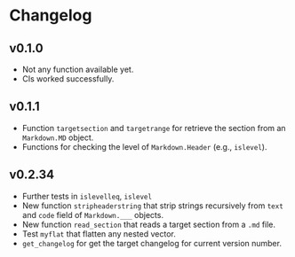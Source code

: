 # Changelog

## v0.1.0
- Not any function available yet.
- CIs worked successfully.

## v0.1.1
- Function `targetsection` and `targetrange` for retrieve the section from an `Markdown.MD` object.
- Functions for checking the level of `Markdown.Header` (e.g., `islevel`).


## v0.2.34
- Further tests in `islevelleq`, `islevel` 
- New function `stripheaderstring` that strip strings recursively from `text` and `code` field of `Markdown.___` objects.
- New function `read_section` that reads a target section from a `.md` file.
- Test `myflat` that flatten any nested vector.
- `get_changelog` for get the target changelog for current version number.